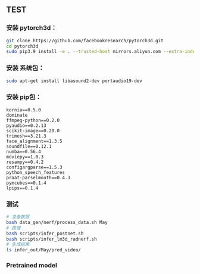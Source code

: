 ## TEST



### 安装 pytorch3d：

```bash
git clone https://github.com/facebookresearch/pytorch3d.git
cd pytorch3d
sudo pip3.9 install -e . --trusted-host mirrors.aliyun.com --extra-index-url http://mirrors.aliyun.com/pypi/simple/
```



### 安装 系统包：

```bash
sudo apt-get install libasound2-dev portaudio19-dev
```



### 安装 pip包：

```text
kornia==0.5.0
dominate
ffmpeg-python==0.2.0
pyaudio==0.2.13
scikit-image==0.20.0
trimesh==3.21.3
face_alignment==1.3.5
soundfile==0.12.1
numba==0.56.4
moviepy==1.0.3
resampy==0.4.2
configargparse==1.5.3
python_speech_features
praat-parselmouth==0.4.3
pymcubes==0.1.4
lpips==0.1.4
```



### 测试

```bash
# 准备数据
bash data_gen/nerf/process_data.sh May
# 推理
bash scripts/infer_postnet.sh
bash scripts/infer_lm3d_radnerf.sh
# 生成结果
ls infer_out/May/pred_video/
```



### Pretrained model

```

```